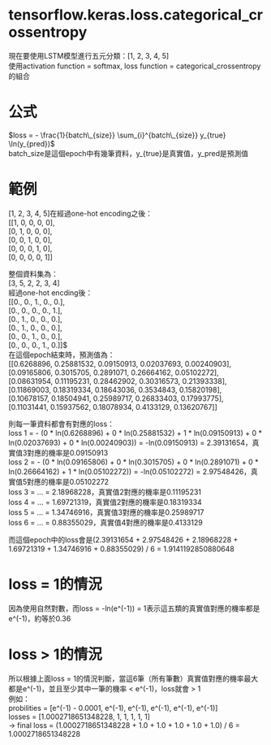 # tensorflow.keras.loss.categorical_crossentropy
現在要使用LSTM模型進行五元分類：[1, 2, 3, 4, 5] <br>
使用activation function = softmax, loss function = categorical_crossentropy的組合 <br>

# 公式
$loss = - \frac{1}{batch\_{size}} \sum_{i}^{batch\_{size}} y_{true} \ln(y_{pred})$ <br>
batch_size是這個epoch中有幾筆資料，y_{true}是真實值，y_pred是預測值 <br>

# 範例
[1, 2, 3, 4, 5]在經過one-hot encoding之後： <br>
[[1, 0, 0, 0, 0], <br>
 [0, 1, 0, 0, 0], <br>
 [0, 0, 1, 0, 0], <br>
 [0, 0, 0, 1, 0], <br>
 [0, 0, 0, 0, 1]] <br>

整個資料集為： <br>
[3, 5, 2, 2, 3, 4] <br>
經過one-hot encding後： <br>
[[0., 0., 1., 0., 0.], <br>
[0., 0., 0., 0., 1.], <br>
[0., 1., 0., 0., 0.], <br>
[0., 1., 0., 0., 0.], <br>
[0., 0., 1., 0., 0.], <br>
[0., 0., 0., 1., 0.]]$ <br>
在這個epoch結束時，預測值為： <br>
[[0.6268896, 0.25881532, 0.09150913, 0.02037693, 0.00240903], <br>
[0.09165806, 0.3015705, 0.2891071, 0.26664162, 0.05102272], <br>
[0.08631954, 0.11195231, 0.28462902, 0.30316573, 0.21393338], <br>
[0.11869003, 0.18319334, 0.18643036, 0.3534843, 0.15820198], <br>
[0.10678157, 0.18504941, 0.25989717, 0.26833403, 0.17993775], <br>
[0.11031441, 0.15937562, 0.18078934, 0.4133129, 0.13620767]] <br>

則每一筆資料都會有對應的loss： <br>
loss 1 = - (0 * ln(0.6268896) + 0 * ln(0.25881532) + 1 * ln(0.09150913) + 0 * ln(0.02037693) + 0 * ln(0.00240903)) = -ln(0.09150913) = 2.39131654，真實值3對應的機率是0.09150913 <br>
loss 2 = - (0 * ln(0.09165806) + 0 * ln(0.3015705) + 0 * ln(0.2891071) + 0 * ln(0.26664162) + 1 * ln(0.05102272)) = -ln(0.05102272) = 2.97548426，真實值5對應的機率是0.05102272 <br>
loss 3 = ... = 2.18968228，真實值2對應的機率是0.11195231 <br>
loss 4 = ... = 1.69721319，真實值2對應的機率是0.18319334 <br>
loss 5 = ... = 1.34746916，真實值3對應的機率是0.25989717 <br>
loss 6 = ... = 0.88355029，真實值4對應的機率是0.4133129 <br>

而這個epoch中的loss會是(2.39131654 + 2.97548426 + 2.18968228 + 1.69721319 + 1.34746916 + 0.88355029) / 6 = 1.9141192850880648 <br>

# loss = 1的情況 <br>
因為使用自然對數，而loss = -ln(e^(-1)) = 1表示這五類的真實值對應的機率都是e^(-1)，約等於0.36 <br>

# loss > 1的情況 <br>
所以根據上面loss = 1的情況判斷，當這6筆（所有筆數）真實值對應的機率最大都是e^(-1)，並且至少其中一筆的機率 < e^(-1)，loss就會 > 1 <br>
例如： <br>
probilities = [e^(-1) - 0.0001, e^(-1), e^(-1), e^(-1), e^(-1), e^(-1)] <br>
losses = [1.0002718651348228, 1, 1, 1, 1, 1] <br>
-> final loss = (1.0002718651348228 + 1.0 + 1.0 + 1.0 + 1.0 + 1.0) / 6 = 1.0002718651348228 <br>
